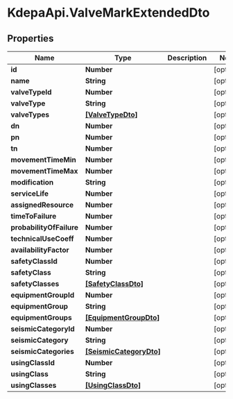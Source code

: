 # KdepaApi.ValveMarkExtendedDto

## Properties

Name | Type | Description | Notes
------------ | ------------- | ------------- | -------------
**id** | **Number** |  | [optional] 
**name** | **String** |  | [optional] 
**valveTypeId** | **Number** |  | [optional] 
**valveType** | **String** |  | [optional] 
**valveTypes** | [**[ValveTypeDto]**](ValveTypeDto.md) |  | [optional] 
**dn** | **Number** |  | [optional] 
**pn** | **Number** |  | [optional] 
**tn** | **Number** |  | [optional] 
**movementTimeMin** | **Number** |  | [optional] 
**movementTimeMax** | **Number** |  | [optional] 
**modification** | **String** |  | [optional] 
**serviceLife** | **Number** |  | [optional] 
**assignedResource** | **Number** |  | [optional] 
**timeToFailure** | **Number** |  | [optional] 
**probabilityOfFailure** | **Number** |  | [optional] 
**technicalUseCoeff** | **Number** |  | [optional] 
**availabilityFactor** | **Number** |  | [optional] 
**safetyClassId** | **Number** |  | [optional] 
**safetyClass** | **String** |  | [optional] 
**safetyClasses** | [**[SafetyClassDto]**](SafetyClassDto.md) |  | [optional] 
**equipmentGroupId** | **Number** |  | [optional] 
**equipmentGroup** | **String** |  | [optional] 
**equipmentGroups** | [**[EquipmentGroupDto]**](EquipmentGroupDto.md) |  | [optional] 
**seismicCategoryId** | **Number** |  | [optional] 
**seismicCategory** | **String** |  | [optional] 
**seismicCategories** | [**[SeismicCategoryDto]**](SeismicCategoryDto.md) |  | [optional] 
**usingClassId** | **Number** |  | [optional] 
**usingClass** | **String** |  | [optional] 
**usingClasses** | [**[UsingClassDto]**](UsingClassDto.md) |  | [optional] 


